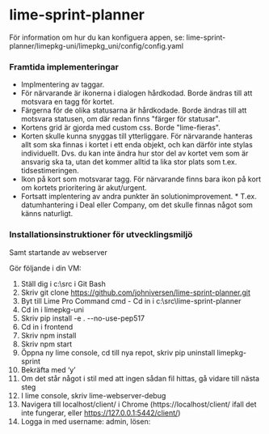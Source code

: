 # lime-sprint-planner

För information om hur du kan konfiguera appen, se: lime-sprint-planner/limepkg-uni/limepkg_uni/config/config.yaml

### Framtida implementeringar
* Implmentering av taggar.
* För närvarande är ikonerna i dialogen hårdkodad. Borde ändras till att motsvara en tagg för kortet.
* Färgerna för de olika statusarna är hårdkodade. Borde ändras till att motsvara statusen, om där redan finns "färger för statusar".
* Kortens grid är gjorda med custom css. Borde "lime-fieras".
* Korten skulle kunna snyggas till ytterliggare. För närvarande hanteras allt som ska finnas i kortet i ett enda objekt, och kan därför inte stylas individuellt. Dvs. du kan inte ändra hur stor del av kortet vem som är ansvarig ska ta, utan det kommer alltid ta lika stor plats som t.ex. tidsestimeringen.
* Ikon på kort som motsvarar tagg. För närvarande finns bara ikon på kort om kortets prioritering är akut/urgent.
* Fortsatt implentering av andra punkter än solutionimprovement.
      * T.ex. datumhantering i Deal eller Company, om det skulle finnas något som känns naturligt.


### Installationsinstruktioner för utvecklingsmiljö
Samt startande av webserver

Gör följande i din VM:

1. Ställ dig i c:\src i Git Bash
2. Skriv git clone https://github.com/johniversen/lime-sprint-planner.git
3. Byt till Lime Pro Command cmd - Cd in i c:\src\lime-sprint-planner
4. Cd in i limepkg-uni
5. Skriv pip install -e . --no-use-pep517
6. Cd in i frontend
7. Skriv npm install
8. Skriv npm start
9. Öppna ny lime console, cd till nya repot, skriv pip uninstall limepkg-sprint
10. Bekräfta med ‘y’
11. Om det står något i stil med att ingen sådan fil hittas, gå vidare till nästa steg
12. I lime console, skriv lime-webserver-debug
13. Navigera till localhost/client/ i Chrome 
      (https://localhost/client/ ifall det inte fungerar, eller https://127.0.0.1:5442/client/)
14. Logga in med username: admin, lösen: 
